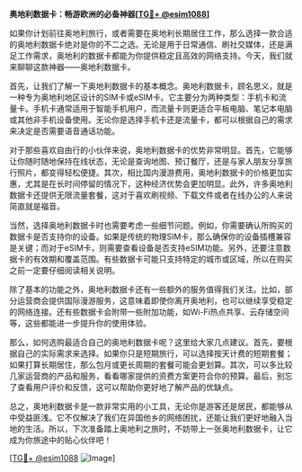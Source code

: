 **奥地利数据卡：畅游欧洲的必备神器[[TG💪+ @esim1088](https://t.me/s/esim1088)]**

如果你计划前往奥地利旅行，或者需要在奥地利长期居住工作，那么选择一款合适的奥地利数据卡绝对是你的不二之选。无论是用于日常通信、刷社交媒体，还是满足工作需求，奥地利的数据卡都能为你提供稳定且高效的网络支持。今天，我们就来聊聊这款神器——奥地利数据卡。

首先，让我们了解一下奥地利数据卡的基本概念。奥地利数据卡，顾名思义，就是一种专为奥地利地区设计的SIM卡或eSIM卡。它主要分为两种类型：手机卡和流量卡。手机卡通常适用于智能手机用户，而流量卡则更适合平板电脑、笔记本电脑或其他非手机设备使用。无论你是选择手机卡还是流量卡，都可以根据自己的需求来决定是否需要语音通话功能。

对于那些喜欢自由行的小伙伴来说，奥地利数据卡的优势非常明显。首先，它能够让你随时随地保持在线状态，无论是查询地图、预订餐厅，还是与家人朋友分享旅行照片，都变得轻松便捷。其次，相比国内漫游费用，奥地利数据卡的价格更加实惠，尤其是在长时间停留的情况下，这种经济优势会更加明显。此外，许多奥地利数据卡还提供无限流量套餐，这对于喜欢刷视频、下载文件或者在线办公的人来说简直就是福音。

当然，选择奥地利数据卡时也需要考虑一些细节问题。例如，你需要确认所购买的数据卡是否支持你的设备。如果是传统的物理SIM卡，那么确保你的设备插槽兼容是关键；而对于eSIM卡，则需要查看设备是否支持eSIM功能。另外，还要注意数据卡的有效期和覆盖范围。有些数据卡可能只支持特定的城市或区域，所以在购买之前一定要仔细阅读相关说明。

除了基本的功能之外，奥地利数据卡还有一些额外的服务值得我们关注。比如，部分运营商会提供国际漫游服务，这意味着即使你离开奥地利，也可以继续享受稳定的网络连接。还有些数据卡会附带一些附加功能，如Wi-Fi热点共享、云存储空间等，这些都能进一步提升你的使用体验。

那么，如何选购最适合自己的奥地利数据卡呢？这里给大家几点建议。首先，要根据自己的实际需求来选择。如果你只是短期旅行，可以选择按天计费的短期套餐；如果打算长期居住，那么包月或更长周期的套餐可能会更划算。其次，可以多比较几家运营商的产品和服务，看看哪家提供的资费方案更符合你的预算。最后，别忘了查看用户评价和反馈，这可以帮助你更好地了解产品的优缺点。

总之，奥地利数据卡是一款非常实用的小工具，无论你是游客还是居民，都能够从中受益匪浅。它不仅解决了我们在异国他乡的网络困扰，还能让我们更好地融入当地的生活。所以，下次准备踏上奥地利之旅时，不妨带上一张奥地利数据卡，让它成为你旅途中的贴心伙伴吧！

[[TG💪+ @esim1088](https://t.me/s/esim1088) ![Image](https://i.postimg.cc/4NQfJmqS/Snipaste-2025-05-13-00-14-12.png)]